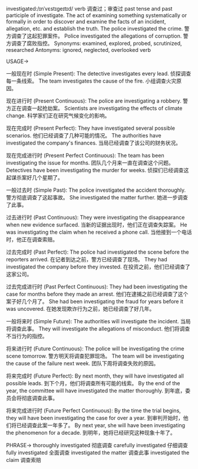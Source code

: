 investigated:/ɪnˈvɛstɪɡeɪtɪd/
verb
调查过；审查过
past tense and past participle of investigate.  The act of examining something systematically or formally in order to discover and examine the facts of an incident, allegation, etc. and establish the truth.
The police investigated the crime. 警方调查了这起犯罪案件。
Police investigated the allegations of corruption. 警方调查了腐败指控。
Synonyms: examined, explored, probed, scrutinized, researched
Antonyms: ignored, neglected, overlooked
verb

USAGE->

一般现在时 (Simple Present):
The detective investigates every lead.  侦探调查每一条线索。
The team investigates the cause of the fire.  小组调查火灾原因。

现在进行时 (Present Continuous):
The police are investigating a robbery. 警方正在调查一起抢劫案。
Scientists are investigating the effects of climate change. 科学家们正在研究气候变化的影响。

现在完成时 (Present Perfect):
They have investigated several possible scenarios. 他们已经调查了几种可能的情况。
The authorities have investigated the company's finances. 当局已经调查了该公司的财务状况。

现在完成进行时 (Present Perfect Continuous):
The team has been investigating the issue for months. 团队几个月来一直在调查这个问题。
Detectives have been investigating the murder for weeks.  侦探们已经调查这起谋杀案好几个星期了。

一般过去时 (Simple Past):
The police investigated the accident thoroughly. 警方彻底调查了这起事故。
She investigated the matter further. 她进一步调查了此事。

过去进行时 (Past Continuous):
They were investigating the disappearance when new evidence surfaced.  当新的证据出现时，他们正在调查失踪案。
He was investigating the claim when he received a phone call. 当他接到一个电话时，他正在调查索赔。

过去完成时 (Past Perfect):
The police had investigated the scene before the reporters arrived.  在记者到达之前，警方已经调查了现场。
They had investigated the company before they invested.  在投资之前，他们已经调查了这家公司。

过去完成进行时 (Past Perfect Continuous):
They had been investigating the case for months before they made an arrest.  他们在逮捕之前已经调查了这个案子好几个月了。
She had been investigating the fraud for years before it was uncovered.  在她发现欺诈行为之前，她已经调查了好几年。

一般将来时 (Simple Future):
The authorities will investigate the incident. 当局将调查此事。
They will investigate the allegations of misconduct.  他们将调查不当行为的指控。

将来进行时 (Future Continuous):
The police will be investigating the crime scene tomorrow. 警方明天将调查犯罪现场。
The team will be investigating the cause of the failure next week.  团队下周将调查失败的原因。

将来完成时 (Future Perfect):
By next month, they will have investigated all possible leads.  到下个月，他们将调查所有可能的线索。
By the end of the year, the committee will have investigated the matter thoroughly. 到年底，委员会将彻底调查此事。

将来完成进行时 (Future Perfect Continuous):
By the time the trial begins, they will have been investigating the case for over a year.  到审判开始时，他们将已经调查此案一年多了。
By next year, she will have been investigating the phenomenon for a decade.  到明年，她将已经研究这种现象十年了。


PHRASE->
thoroughly investigated 彻底调查
carefully investigated 仔细调查
fully investigated 全面调查
investigated the matter 调查此事
investigated the claim 调查索赔
